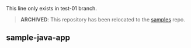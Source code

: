 This line only exists in test-01 branch.

> **ARCHIVED**: This repository has been relocated to the [samples](https://github.com/buildpack/samples/) repo.

## sample-java-app
